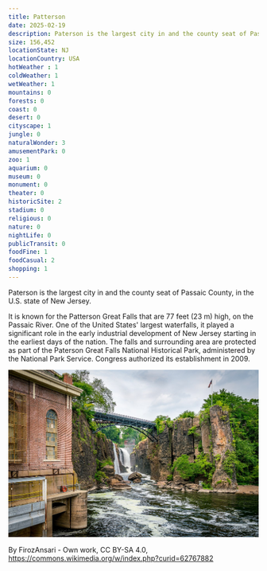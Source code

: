 ```yaml
---
title: Patterson
date: 2025-02-19
description: Paterson is the largest city in and the county seat of Passaic County, in the U.S. state of New Jersey, and is known for its famous Patterson Falls.
size: 156,452
locationState: NJ
locationCountry: USA
hotWeather : 1
coldWeather: 1
wetWeather: 1
mountains: 0
forests: 0
coast: 0
desert: 0
cityscape: 1
jungle: 0
naturalWonder: 3
amusementPark: 0
zoo: 1
aquarium: 0
museum: 0
monument: 0
theater: 0
historicSite: 2
stadium: 0
religious: 0
nature: 0
nightLife: 0
publicTransit: 0
foodFine: 1
foodCasual: 2
shopping: 1
---
```


Paterson is the largest city in and the county seat of Passaic County, in the U.S. state of New Jersey.

 It is known for the Patterson Great Falls that are 77 feet (23 m) high, on the Passaic River. One of the United States' largest waterfalls, it played a significant role in the early industrial development of New Jersey starting in the earliest days of the nation. The falls and surrounding area are protected as part of the Paterson Great Falls National Historical Park, administered by the National Park Service. Congress authorized its establishment in 2009.

![Patterson Great Falls](1280px-Great_Falls_of_Paterson_2016.jpg)

By FirozAnsari - Own work, CC BY-SA 4.0, https://commons.wikimedia.org/w/index.php?curid=62767882